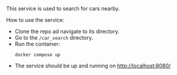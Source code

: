 This service is used to search for cars nearby. 

How to use the service: 
* Clone the repo ad navigate to its directory.
* Go to the `/car_search` directory.
* Run the container:
  ```
  docker compose up
  ```
* The service should be up and running on [http://localhost:8080/](http://localhost:8080/)